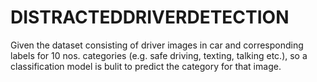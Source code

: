 # DISTRACTEDDRIVERDETECTION
Given the dataset consisting of driver images in car and corresponding labels for 10 nos. categories (e.g. safe driving, texting, talking etc.), so a classification model is bulit to predict the category for that image.
